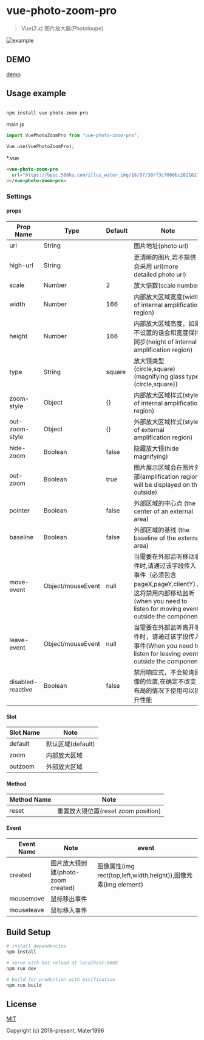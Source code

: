 # vue-photo-zoom-pro

> Vue(2.x) 图片放大器(Photoloupe)

![example](https://raw.githubusercontent.com/Mater1996/vue-photo-zoom-pro/master/example.png)

## DEMO

[demo](https://codepen.io/xbup/project/editor/AjnEgE)

## Usage example

```js

npm install vue-photo-zoom-pro

```

main.js

```js
import VuePhotoZoomPro from "vue-photo-zoom-pro";

Vue.use(VuePhotoZoomPro);
```

\*.vue

```html
<vue-photo-zoom-pro
  url="https://bpic.588ku.com/illus_water_img/18/07/30/f3c7060bc28216271dc8c4630b288331.jpg!/watermark/url/L3dhdGVyL3dhdGVyX2JhY2tfNDAwXzIwMC5wbmc=/repeat/true"
></vue-photo-zoom-pro>
```

### Settings

#### props

| Prop Name       | Type              | Default | Note                                                                                                                                             |
| ----------- | ----------------- | ------- | ------------------------------------------------------------------------------------------------------------------------------------------------ |
| url         | String            |         | 图片地址(photo url)                                                                                                                              |
| high-url    | String            |         | 更清晰的图片,若不提供会采用 url(more detailed photo url)                                                                                         |
| scale       | Number            | 2       | 放大倍数(scale number)                                                                                                                                  |
| width       | Number            | 166     | 内部放大区域宽度(width of internal amplification region)                                                                                                            |
| height      | Number            | 166     | 内部放大区域高度，如果不设置的话会和宽度保持同步(height of internal amplification region)                                                                                                            |
| type        | String            | square  | 放大镜类型(circle,square)(magnifying glass type (circle,square))                                                                                 |
| zoom-style  | Object            | {}      | 内部放大区域样式(style of internal amplification region)                                                                                                            |
| out-zoom-style  | Object            | {}  | 外部放大区域样式(style of external amplification region)                                                                                                            |
| hide-zoom   | Boolean           | false   | 隐藏放大镜(hide magnifying)                                                                                            |
| out-zoom    | Boolean           | true    | 图片展示区域会在图片外部(amplification region will be displayed on the outside)                                                                                 |
| pointer     | Boolean           | false   | 外部区域的中心点 (the center of an external area)                                                                                                |
| baseline    | Boolean           | false   | 外部区域的基线 (the baseline of the external area)                                                                                               |
| move-event  | Object/mouseEvent | null    | 当需要在外部监听移动事件时,请通过该字段传入事件（必须包含 pageX,pageY,clientY），这将禁用内部移动监听(when you need to listen for moving events outside the component) |
| leave-event | Object/mouseEvent | null    | 当需要在外部监听离开事件时，请通过该字段传入事件(When you need to listen for leaving events outside the component)                               |
| disabled-reactive| Boolean | false    | 禁用响应式，不会轮询图像的位置,在确定不改变布局的情况下使用可以提升性能 |

#### Slot

| Slot Name | Note                                                               |
| ---- | ------------------------------------------------------------------ |
| default | 默认区域(default) |
| zoom | 内部放大区域 |
| outzoom| 外部放大区域 |

#### Method

| Method Name | Note                                |
| ------ | ----------------------------------- |
| reset  | 重置放大镜位置(reset zoom position) |

#### Event

| Event Name  | Note                               | event                                       |
| ------- | ---------------------------------- | ------------------------------------------- |
| created | 图片放大镜创建(photo-zoom created) | 图像属性(img rect{top,left,width,height}),图像元素(img element) |
| mousemove | 鼠标移出事件 |  |
| mouseleave | 鼠标移入事件 |  |

## Build Setup

```bash
# install dependencies
npm install

# serve with hot reload at localhost:8080
npm run dev

# build for production with minification
npm run build
```

## License

[MIT](https://opensource.org/licenses/MIT)

Copyright (c) 2018-present, Mater1996
